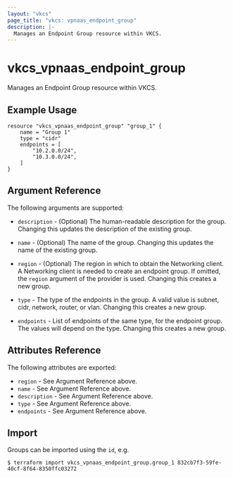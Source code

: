 ```yaml
---
layout: "vkcs"
page_title: "vkcs: vpnaas_endpoint_group"
description: |-
  Manages an Endpoint Group resource within VKCS.
---
```


# vkcs\_vpnaas\_endpoint\_group

Manages an Endpoint Group resource within VKCS.

## Example Usage

```hcl
resource "vkcs_vpnaas_endpoint_group" "group_1" {
	name = "Group 1"
	type = "cidr"
	endpoints = [
		"10.2.0.0/24",
		"10.3.0.0/24",
	]
}
```

## Argument Reference

The following arguments are supported:

* `description` - (Optional) The human-readable description for the group.
	Changing this updates the description of the existing group.

* `name` - (Optional) The name of the group. Changing this updates the name of
	the existing group.

* `region` - (Optional) The region in which to obtain the Networking client.
	A Networking client is needed to create an endpoint group. If omitted, the
	`region` argument of the provider is used. Changing this creates a new
	group.

* `type` -  The type of the endpoints in the group. 
	A valid value is subnet, cidr, network, router, or vlan.
	Changing this creates a new group.
	
* `endpoints` - List of endpoints of the same type, for the endpoint group. 
	The values will depend on the type.
	Changing this creates a new group.

## Attributes Reference

The following attributes are exported:

* `region` - See Argument Reference above.
* `name` - See Argument Reference above.
* `description` - See Argument Reference above.
* `type` - See Argument Reference above.
* `endpoints` - See Argument Reference above.

## Import

Groups can be imported using the `id`, e.g.

```
$ terraform import vkcs_vpnaas_endpoint_group.group_1 832cb7f3-59fe-40cf-8f64-8350ffc03272
```
